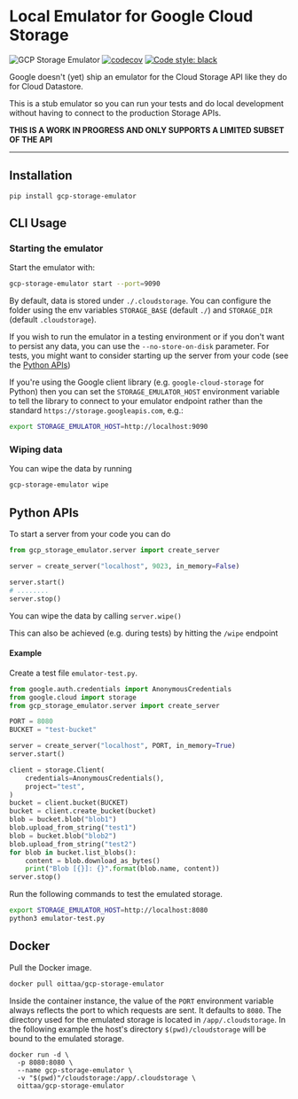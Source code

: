# Local Emulator for Google Cloud Storage

![GCP Storage Emulator](https://github.com/oittaa/gcp-storage-emulator/workflows/GCP%20Storage%20Emulator/badge.svg)
[![codecov](https://codecov.io/gh/oittaa/gcp-storage-emulator/branch/main/graph/badge.svg?token=GpiSgoXsGL)](https://codecov.io/gh/oittaa/gcp-storage-emulator)
[![Code style: black](https://img.shields.io/badge/code%20style-black-000000.svg)](https://github.com/psf/black)

Google doesn't (yet) ship an emulator for the Cloud Storage API like they do for
Cloud Datastore.

This is a stub emulator so you can run your tests and do local development without
having to connect to the production Storage APIs.


**THIS IS A WORK IN PROGRESS AND ONLY SUPPORTS A LIMITED SUBSET OF THE API**

---

## Installation

`pip install gcp-storage-emulator`


## CLI Usage


### Starting the emulator
Start the emulator with:

```bash
gcp-storage-emulator start --port=9090
```

By default, data is stored under `./.cloudstorage`. You can configure the folder using the env variables `STORAGE_BASE` (default `./`) and `STORAGE_DIR` (default `.cloudstorage`).

If you wish to run the emulator in a testing environment or if you don't want to persist any data, you can use the `--no-store-on-disk` parameter. For tests, you might want to consider starting up the server from your code (see the [Python APIs](#python-apis))

If you're using the Google client library (e.g. `google-cloud-storage` for Python) then you can set the `STORAGE_EMULATOR_HOST` environment variable to tell the library to connect to your emulator endpoint rather than the standard `https://storage.googleapis.com`, e.g.:

```bash
export STORAGE_EMULATOR_HOST=http://localhost:9090
```


### Wiping data

You can wipe the data by running

```bash
gcp-storage-emulator wipe
```

## Python APIs

To start a server from your code you can do

```python
from gcp_storage_emulator.server import create_server

server = create_server("localhost", 9023, in_memory=False)

server.start()
# ........
server.stop()
```

You can wipe the data by calling `server.wipe()`

This can also be achieved (e.g. during tests) by hitting the `/wipe` endpoint

#### Example

Create a test file `emulator-test.py`.

```python
from google.auth.credentials import AnonymousCredentials
from google.cloud import storage
from gcp_storage_emulator.server import create_server

PORT = 8080
BUCKET = "test-bucket"

server = create_server("localhost", PORT, in_memory=True)
server.start()

client = storage.Client(
    credentials=AnonymousCredentials(),
    project="test",
)
bucket = client.bucket(BUCKET)
bucket = client.create_bucket(bucket)
blob = bucket.blob("blob1")
blob.upload_from_string("test1")
blob = bucket.blob("blob2")
blob.upload_from_string("test2")
for blob in bucket.list_blobs():
    content = blob.download_as_bytes()
    print("Blob [{}]: {}".format(blob.name, content))
server.stop()
```

Run the following commands to test the emulated storage.

```bash
export STORAGE_EMULATOR_HOST=http://localhost:8080
python3 emulator-test.py
```


## Docker

Pull the Docker image.

```bash
docker pull oittaa/gcp-storage-emulator
```

Inside the container instance, the value of the `PORT` environment variable always reflects the port to which requests are sent. It defaults to `8080`. The directory used for the emulated storage is located in `/app/.cloudstorage`. In the following example the host's directory `$(pwd)/cloudstorage` will be bound to the emulated storage.

```
docker run -d \
  -p 8080:8080 \
  --name gcp-storage-emulator \
  -v "$(pwd)"/cloudstorage:/app/.cloudstorage \
  oittaa/gcp-storage-emulator
```
